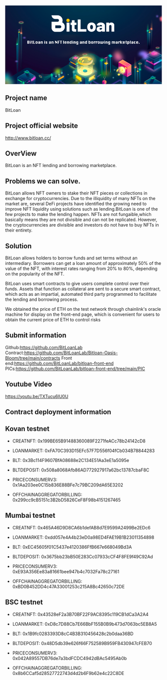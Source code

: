 
![](https://raw.githubusercontent.com/BitLoanLab/bitloan-front-end/main/PIC/Bitloan.jpg)

## Project name

BitLoan

## Project official website

http://www.bitloan.cc/

## OverView

BitLoan is an NFT lending and borrowing marketplace.

## Problems we can solve.

BitLoan allows NFT owners to stake their NFT pieces or collections in exchange for cryptocurrencies. Due to the illiquidity of many NFTs on the market are, several DeFi projects have identified the growing need to improve NFT liquidity using solutions such as lending.BitLoan is one of the few projects to make the lending happen. NFTs are not fungaible,which basically means they are not divisible and can not be replicated. However, the cryptocurrencies are divisible and investors do not have to buy NFTs in their entirety.

## Solution

BitLoan allows holders to borrow funds and set terms without an intermediary. Borrowers can get a loan amount of approximately 50% of the value of the NFT, with interest rates ranging from 20% to 80%, depending on the popularity of the NFT.

BitLoan uses smart contracts to give users complete control over their funds. Assets that function as collateral are sent to a secure smart contract, which acts as an impartial, automated third party programmed to facilitate the lending and borrowing process.

We obtained the price of ETH on the test network through chainlink's oracle machine for display on the front-end page, which is convenient for users to obtain the current price of ETH to control risks

## Submit information

Github:https://github.com/BitLoanLab  
Contract:https://github.com/BitLoanLab/Bitloan-Oasis-Bloom/tree/main/contracts
Front end:https://github.com/BitLoanLab/bitloan-front-end  
PICs:https://github.com/BitLoanLab/bitloan-front-end/tree/main/PIC  

## Youtube Video

 https://youtu.be/TXTucu6lU0U


## Contract deployment information

## Kovan testnet 

- CREATNFT:
0x199BE65B91488360089F2271feACc78b24142cD8

- LOANMARKET:
0xFA70C393D15EFc57F7D556f04fCb034B78844283

- BLT:
0x3Bc114F9607BfA08688e2C134E51Aa3eE1a5095e

- BLTDEPOSIT:
0x508a8068Afb86AD772927917a62bc13787cbaF8C

- PRICECONSUMERV3:
0x1Aa203ee0C15b836E88BFe7c79BC209dA65E3202

- OFFCHAINAGGREGATORBILLING:
0x299cc9cB5151c3B2bD5826CeF8F98b4151267465

## Mumbai testnet

- CREATNFT:
0x465A46D9D8CA6b1defAB8d7E9599A2499Be2EDc6

- LOANMARKET:
0xdd057e4A4b23eD0a98ED4FAE19B1B23011354898

- BLT:
0xEC45605f01C5437e4120386FfB667e668049Bd3A

- BLTDEPOSIT:
0x3675bb23bB50E283Cc07933cCF4F8FE9f49C92Ad

- PRICECONSUMERV3:
0xE93A356Ee83a81661bee947b4c7032Fa78c27161

- OFFCHAINAGGREGATORBILLING:
0xBD0B452DD4c47A33001253c215A8Bc42650c72DE

## BSC testnet

- CREATNFT:
0x43528eF2a3B70BF22F9AC8395c119CB1dCa3A2A4

- LOANMARKET:
0xD8c7D88Cb7E66BbF155B0B9b473d7063bc5EB8A5

- BLT:
0x1B9fc0283393D8cC4B3B310456428c2b0daa36BD

- BLTDEPOSIT:
0x48D5db39e626f66F752589B959FB430947cFEB70

- PRICECONSUMERV3:
0x042A89557DB76de7a3bdFCDC4942dBAc5495Ab0b

- OFFCHAINAGGREGATORBILLING:
0x8b6CCaf5d28527722743d4d2b6F9b62e4c22C8DE